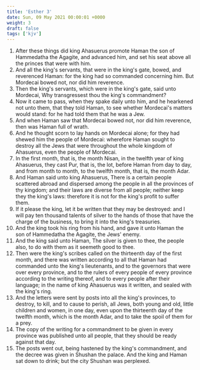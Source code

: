 ```yaml
---
title: 'Esther 3'
date: Sun, 09 May 2021 00:00:01 +0000
weight: 3
draft: false
tags: ['kjv'] 
---
```


1. After these things did king Ahasuerus promote Haman the son of Hammedatha the Agagite, and advanced him, and set his seat above all the princes that were with him.
2. And all the king's servants, that were in the king's gate, bowed, and reverenced Haman: for the king had so commanded concerning him. But Mordecai bowed not, nor did him reverence.
3. Then the king's servants, which were in the king's gate, said unto Mordecai, Why transgressest thou the king's commandment?
4. Now it came to pass, when they spake daily unto him, and he hearkened not unto them, that they told Haman, to see whether Mordecai's matters would stand: for he had told them that he was a Jew.
5. And when Haman saw that Mordecai bowed not, nor did him reverence, then was Haman full of wrath.
6. And he thought scorn to lay hands on Mordecai alone; for they had shewed him the people of Mordecai: wherefore Haman sought to destroy all the Jews that were throughout the whole kingdom of Ahasuerus, even the people of Mordecai.
7. In the first month, that is, the month Nisan, in the twelfth year of king Ahasuerus, they cast Pur, that is, the lot, before Haman from day to day, and from month to month, to the twelfth month, that is, the month Adar.
8. And Haman said unto king Ahasuerus, There is a certain people scattered abroad and dispersed among the people in all the provinces of thy kingdom; and their laws are diverse from all people; neither keep they the king's laws: therefore it is not for the king's profit to suffer them.
9. If it please the king, let it be written that they may be destroyed: and I will pay ten thousand talents of silver to the hands of those that have the charge of the business, to bring it into the king's treasuries.
10. And the king took his ring from his hand, and gave it unto Haman the son of Hammedatha the Agagite, the Jews' enemy.
11. And the king said unto Haman, The silver is given to thee, the people also, to do with them as it seemeth good to thee.
12. Then were the king's scribes called on the thirteenth day of the first month, and there was written according to all that Haman had commanded unto the king's lieutenants, and to the governors that were over every province, and to the rulers of every people of every province according to the writing thereof, and to every people after their language; in the name of king Ahasuerus was it written, and sealed with the king's ring.
13. And the letters were sent by posts into all the king's provinces, to destroy, to kill, and to cause to perish, all Jews, both young and old, little children and women, in one day, even upon the thirteenth day of the twelfth month, which is the month Adar, and to take the spoil of them for a prey.
14. The copy of the writing for a commandment to be given in every province was published unto all people, that they should be ready against that day.
15. The posts went out, being hastened by the king's commandment, and the decree was given in Shushan the palace. And the king and Haman sat down to drink; but the city Shushan was perplexed.
